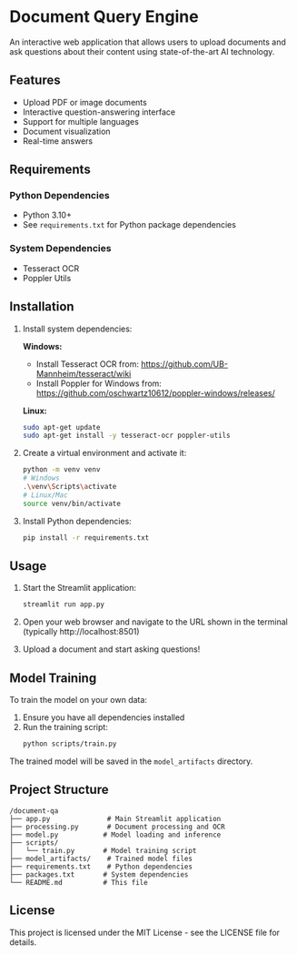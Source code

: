 # Document Query Engine

An interactive web application that allows users to upload documents and ask questions about their content using state-of-the-art AI technology.

## Features

- Upload PDF or image documents
- Interactive question-answering interface
- Support for multiple languages
- Document visualization
- Real-time answers

## Requirements

### Python Dependencies
- Python 3.10+
- See `requirements.txt` for Python package dependencies

### System Dependencies
- Tesseract OCR
- Poppler Utils

## Installation

1. Install system dependencies:

   **Windows:**
   - Install Tesseract OCR from: https://github.com/UB-Mannheim/tesseract/wiki
   - Install Poppler for Windows from: https://github.com/oschwartz10612/poppler-windows/releases/

   **Linux:**
   ```bash
   sudo apt-get update
   sudo apt-get install -y tesseract-ocr poppler-utils
   ```

2. Create a virtual environment and activate it:
   ```bash
   python -m venv venv
   # Windows
   .\venv\Scripts\activate
   # Linux/Mac
   source venv/bin/activate
   ```

3. Install Python dependencies:
   ```bash
   pip install -r requirements.txt
   ```

## Usage

1. Start the Streamlit application:
   ```bash
   streamlit run app.py
   ```

2. Open your web browser and navigate to the URL shown in the terminal (typically http://localhost:8501)

3. Upload a document and start asking questions!

## Model Training

To train the model on your own data:

1. Ensure you have all dependencies installed
2. Run the training script:
   ```bash
   python scripts/train.py
   ```

The trained model will be saved in the `model_artifacts` directory.

## Project Structure

```
/document-qa
├── app.py              # Main Streamlit application
├── processing.py       # Document processing and OCR
├── model.py           # Model loading and inference
├── scripts/
│   └── train.py       # Model training script
├── model_artifacts/    # Trained model files
├── requirements.txt    # Python dependencies
├── packages.txt       # System dependencies
└── README.md          # This file
```

## License

This project is licensed under the MIT License - see the LICENSE file for details.
